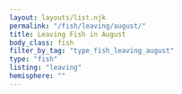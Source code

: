 ```yaml
---
layout: layouts/list.njk
permalink: "/fish/leaving/august/"
title: Leaving Fish in August
body_class: fish
filter_by_tag: "type_fish_leaving_august"
type: "fish"
listing: "leaving"
hemisphere: ""
---
```

